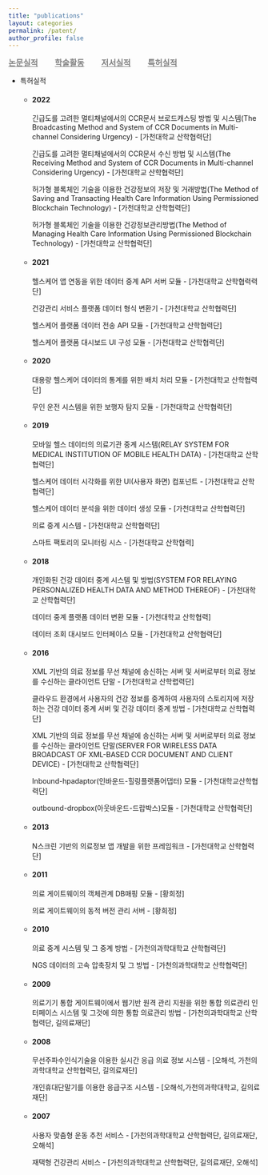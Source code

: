 ```yaml
---
title: "publications"
layout: categories
permalink: /patent/
author_profile: false
---
```


<style>
    .styled-links a {
        font-family: "Arial", sans-serif;
        font-weight: bold;
        font-size: 16px;
        color: gray;
        text-decoration: none;
        margin-right: 30px;
        text-decoration: underline;
    }

    .styled-links a:hover {
        color: lightgray;
        
    }
</style>

<div class="styled-links">
    <a href="/publications">논문실적</a>
    <a href="/academic">학술활동</a>
    <a href="/book">저서실적</a>
    <a href="/patent">특허실적</a>
</div>

- 특허실적
    - <h4>2022</h4>
        
        긴급도를 고려한 멀티채널에서의 CCR문서 브로드캐스팅 방법 및 시스템(The Broadcasting Method and System of CCR Documents in Multi-channel Considering Urgency) - [가천대학교 산학협력단]
        
        긴급도를 고려한 멀티채널에서의 CCR문서 수신 방법 및 시스템(The Receiving Method and System of CCR Documents in Multi-channel Considering Urgency) - [가천대학교 산학협력단]
        
        허가형 블록체인 기술을 이용한 건강정보의 저장 및 거래방법(The Method of Saving and Transacting Health Care Information Using Permissioned Blockchain Technology) - [가천대학교 산학협력단]
        
        허가형 블록체인 기술을 이용한 건강정보관리방법(The Method of Managing Health Care Information Using Permissioned Blockchain Technology) - [가천대학교 산학협력단]
        
    - <h4>2021</h4>
        
        헬스케어 앱 연동을 위한 데이터 중계 API 서버 모듈 - [가천대학교 산학협력력단]
        
        건강관리 서비스 플랫폼 데이터 형식 변환기 - [가천대학교 산학협력단]
        
        헬스케어 플랫폼 데이터 전송 API 모듈 - [가천대학교 산학협력단]
        
        헬스케어 플랫폼 대시보드 UI 구성 모듈 - [가천대학교 산학협력단]
        
    - <h4>2020</h4>
        
        대용량 헬스케어 데이터의 통계를 위한 배치 처리 모듈 - [가천대학교 산학협력단]
        
        무인 운전 시스템을 위한 보행자 탐지 모듈 - [가천대학교 산학협력단]
        
    - <h4>2019</h4>
        
        모바일 헬스 데이터의 의료기관 중계 시스템(RELAY SYSTEM FOR MEDICAL INSTITUTION OF MOBILE HEALTH DATA) - [가천대학교 산학협력단]
      
        헬스케어 데이터 시각화를 위한 UI(사용자 화면) 컴포넌트 - [가천대학교 산학협력단]
        
        헬스케어 데이터 분석을 위한 데이터 생성 모듈 - [가천대학교 산학협력단]
        
        의료 중계 시스템 - [가천대학교 산학협력단]
        
        스마트 팩토리의 모니터링 시스 - [가천대학교 산학협력]
        
    - <h4>2018</h4>
        
        개인화된 건강 데이터 중계 시스템 및 방법(SYSTEM FOR RELAYING PERSONALIZED HEALTH DATA AND METHOD THEREOF) - [가천대학교 산학협력단]
        
        데이터 중계 플랫폼 데이터 변환 모듈 - [가천대학교 산학협력]
        
        데이터 조회 대시보드 인터페이스 모듈 - [가천대학교 산학협력단]
        
    - <h4>2016</h4>
        
        XML 기반의 의료 정보를 무선 채널에 송신하는 서버 및 서버로부터 의료 정보를 수신하는 클라이언트 단말 - [가천대학교 산학렵력단]
        
        클라우드 환경에서 사용자의 건강 정보를 중계하여 사용자의 스토리지에 저장하는 건강 데이터 중계 서버 및 건강 데이터 중계 방법 - [가천대학교 산학협력단]
        
        XML 기반의 의료 정보를 무선 채널에 송신하는 서버 및 서버로부터 의료 정보를 수신하는 클라이언트 단말(SERVER FOR WIRELESS DATA BROADCAST OF XML-BASED CCR DOCUMENT AND CLIENT DEVICE) - [가천대학교 산학협력단]
        
        Inbound-hpadaptor(인바운드-힐링플랫폼어댑터) 모듈 - [가천대학교산학협력단]
        
        outbound-dropbox(아웃바운드-드랍박스)모듈 - [가천대학교 산학협력단]
        
    - <h4>2013</h4>
        
        N스크린 기반의 의료정보 앱 개발을 위한 프레임워크 - [가천대학교 산학협력단]
        
    - <h4>2011</h4>
        
        의료 게이트웨이의 객체관계 DB매핑 모듈 - [황희정]
            
        의료 게이트웨이의 동적 버전 관리 서버 - [황희정]
        
    - <h4>2010</h4>
        
        의료 중계 시스템 및 그 중계 방법 - [가천의과학대학교 산학협력단]
            
        NGS 데이터의 고속 압축장치 및 그 방법 - [가천의과학대학교 산학협력단]
        
    - <h4>2009</h4>
        
        의료기기 통합 게이트웨이에서 웹기반 원격 관리 지원을 위한 통합 의료관리 인터페이스 시스템 및 그것에 의한 통합 의료관리 방법 - [가천의과학대학교 산학협력단, 길의료재단]
        
    - <h4>2008</h4>
        
        무선주파수인식기술을 이용한 실시간 응급 의료 정보 시스템 - [오해석, 가천의과학대학교 산학협력단, 길의료재단]
            
        개인휴대단말기를 이용한 응급구조 시스템 - [오해석,가천의과학대학교, 길의료재단]
        
    - <h4>2007</h4>
        
        사용자 맞춤형 운동 추천 서비스 - [가천의과학대학교 산학협력단, 길의료재단, 오해석]
        
        재택형 건강관리 서비스 - [가천의과학대학교 산학협력단, 길의료재단, 오해석]
